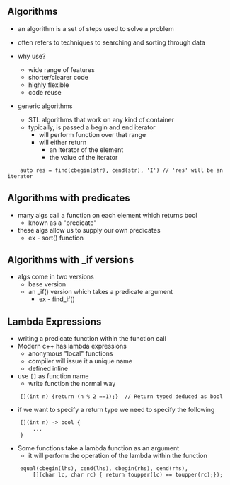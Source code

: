 ## Algorithms

- an algorithm is a set of steps used to solve a problem
- often refers to techniques to searching and sorting through data

- why use?
    - wide range of features
    - shorter/clearer code
    - highly flexible
    - code reuse

- generic algorithms
    - STL algorithms that work on any kind of container
    - typically, is passed a begin and end iterator
        - will perform function over that range
        - will either return
            - an iterator of the element
            - the value of the iterator

```
    auto res = find(cbegin(str), cend(str), 'I') // 'res' will be an iterator
```


## Algorithms with predicates

- many algs call a function on each element which returns bool
    - known as a "predicate"
- these algs allow us to supply our own predicates
    - ex - sort() function


##  Algorithms with _if versions
- algs come in two versions
    - base version
    - an _if() version which takes a predicate argument
        - ex - find_if()


## Lambda Expressions
- writing a predicate function within the function call
- Modern c++ has lambda expressions
    - anonymous "local" functions
    - compiler will issue it a unique name
    - defined inline
- use `[]` as function name
    - write function the normal way
```
    [](int n) {return (n % 2 ==1);}  // Return typed deduced as bool
```

- if we want to specify a return type we need to specify the following
```
    [](int n) -> bool {
        ...
    }
```

- Some functions take a lambda function as an argument
    - it will perform the operation of the lambda within the function

```
    equal(cbegin(lhs), cend(lhs), cbegin(rhs), cend(rhs),
        [](char lc, char rc) { return toupper(lc) == toupper(rc);});
```